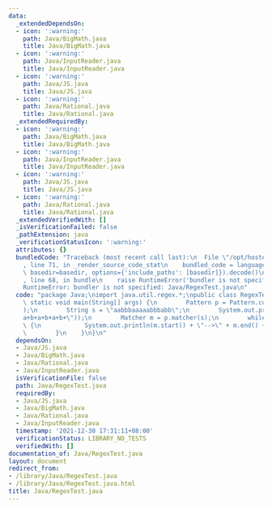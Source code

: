 ```yaml
---
data:
  _extendedDependsOn:
  - icon: ':warning:'
    path: Java/BigMath.java
    title: Java/BigMath.java
  - icon: ':warning:'
    path: Java/InputReader.java
    title: Java/InputReader.java
  - icon: ':warning:'
    path: Java/JS.java
    title: Java/JS.java
  - icon: ':warning:'
    path: Java/Rational.java
    title: Java/Rational.java
  _extendedRequiredBy:
  - icon: ':warning:'
    path: Java/BigMath.java
    title: Java/BigMath.java
  - icon: ':warning:'
    path: Java/InputReader.java
    title: Java/InputReader.java
  - icon: ':warning:'
    path: Java/JS.java
    title: Java/JS.java
  - icon: ':warning:'
    path: Java/Rational.java
    title: Java/Rational.java
  _extendedVerifiedWith: []
  _isVerificationFailed: false
  _pathExtension: java
  _verificationStatusIcon: ':warning:'
  attributes: {}
  bundledCode: "Traceback (most recent call last):\n  File \"/opt/hostedtoolcache/Python/3.10.1/x64/lib/python3.10/site-packages/onlinejudge_verify/documentation/build.py\"\
    , line 71, in _render_source_code_stat\n    bundled_code = language.bundle(stat.path,\
    \ basedir=basedir, options={'include_paths': [basedir]}).decode()\n  File \"/opt/hostedtoolcache/Python/3.10.1/x64/lib/python3.10/site-packages/onlinejudge_verify/languages/user_defined.py\"\
    , line 68, in bundle\n    raise RuntimeError('bundler is not specified: {}'.format(str(path)))\n\
    RuntimeError: bundler is not specified: Java/RegexTest.java\n"
  code: "package Java;\nimport java.util.regex.*;\npublic class RegexTest {\n    public\
    \ static void main(String[] args) {\n        Pattern p = Pattern.compile(\"a+\"\
    );\n        String s = \"aabbbaaaaabbbabb\";\n        System.out.println(s.matches(\"\
    a+b+a+b+a+b+\"));\n        Matcher m = p.matcher(s);\n        while (m.find())\
    \ {\n            System.out.println(m.start() + \"-->\" + m.end() + \": \" + m.group());\n\
    \        }\n    }\n}\n"
  dependsOn:
  - Java/JS.java
  - Java/BigMath.java
  - Java/Rational.java
  - Java/InputReader.java
  isVerificationFile: false
  path: Java/RegexTest.java
  requiredBy:
  - Java/JS.java
  - Java/BigMath.java
  - Java/Rational.java
  - Java/InputReader.java
  timestamp: '2021-12-30 17:31:11+08:00'
  verificationStatus: LIBRARY_NO_TESTS
  verifiedWith: []
documentation_of: Java/RegexTest.java
layout: document
redirect_from:
- /library/Java/RegexTest.java
- /library/Java/RegexTest.java.html
title: Java/RegexTest.java
---
```

